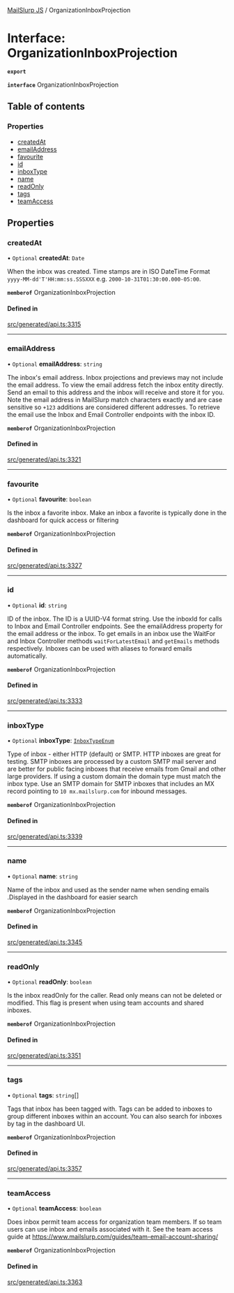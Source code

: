 [MailSlurp JS](../README.md) / OrganizationInboxProjection

# Interface: OrganizationInboxProjection

**`export`**

**`interface`** OrganizationInboxProjection

## Table of contents

### Properties

- [createdAt](OrganizationInboxProjection.md#createdat)
- [emailAddress](OrganizationInboxProjection.md#emailaddress)
- [favourite](OrganizationInboxProjection.md#favourite)
- [id](OrganizationInboxProjection.md#id)
- [inboxType](OrganizationInboxProjection.md#inboxtype)
- [name](OrganizationInboxProjection.md#name)
- [readOnly](OrganizationInboxProjection.md#readonly)
- [tags](OrganizationInboxProjection.md#tags)
- [teamAccess](OrganizationInboxProjection.md#teamaccess)

## Properties

### createdAt

• `Optional` **createdAt**: `Date`

When the inbox was created. Time stamps are in ISO DateTime Format `yyyy-MM-dd'T'HH:mm:ss.SSSXXX` e.g. `2000-10-31T01:30:00.000-05:00`.

**`memberof`** OrganizationInboxProjection

#### Defined in

[src/generated/api.ts:3315](https://github.com/mailslurp/mailslurp-client/blob/004c609/src/generated/api.ts#L3315)

___

### emailAddress

• `Optional` **emailAddress**: `string`

The inbox's email address. Inbox projections and previews may not include the email address. To view the email address fetch the inbox entity directly. Send an email to this address and the inbox will receive and store it for you. Note the email address in MailSlurp match characters exactly and are case sensitive so `+123` additions are considered different addresses. To retrieve the email use the Inbox and Email Controller endpoints with the inbox ID.

**`memberof`** OrganizationInboxProjection

#### Defined in

[src/generated/api.ts:3321](https://github.com/mailslurp/mailslurp-client/blob/004c609/src/generated/api.ts#L3321)

___

### favourite

• `Optional` **favourite**: `boolean`

Is the inbox a favorite inbox. Make an inbox a favorite is typically done in the dashboard for quick access or filtering

**`memberof`** OrganizationInboxProjection

#### Defined in

[src/generated/api.ts:3327](https://github.com/mailslurp/mailslurp-client/blob/004c609/src/generated/api.ts#L3327)

___

### id

• `Optional` **id**: `string`

ID of the inbox. The ID is a UUID-V4 format string. Use the inboxId for calls to Inbox and Email Controller endpoints. See the emailAddress property for the email address or the inbox. To get emails in an inbox use the WaitFor and Inbox Controller methods `waitForLatestEmail` and `getEmails` methods respectively. Inboxes can be used with aliases to forward emails automatically.

**`memberof`** OrganizationInboxProjection

#### Defined in

[src/generated/api.ts:3333](https://github.com/mailslurp/mailslurp-client/blob/004c609/src/generated/api.ts#L3333)

___

### inboxType

• `Optional` **inboxType**: [`InboxTypeEnum`](../enums/OrganizationInboxProjection.InboxTypeEnum.md)

Type of inbox - either HTTP (default) or SMTP. HTTP inboxes are great for testing. SMTP inboxes are processed by a custom SMTP mail server and are better for public facing inboxes that receive emails from Gmail and other large providers. If using a custom domain the domain type must match the inbox type. Use an SMTP domain for SMTP inboxes that includes an MX record pointing to `10 mx.mailslurp.com` for inbound messages.

**`memberof`** OrganizationInboxProjection

#### Defined in

[src/generated/api.ts:3339](https://github.com/mailslurp/mailslurp-client/blob/004c609/src/generated/api.ts#L3339)

___

### name

• `Optional` **name**: `string`

Name of the inbox and used as the sender name when sending emails .Displayed in the dashboard for easier search

**`memberof`** OrganizationInboxProjection

#### Defined in

[src/generated/api.ts:3345](https://github.com/mailslurp/mailslurp-client/blob/004c609/src/generated/api.ts#L3345)

___

### readOnly

• `Optional` **readOnly**: `boolean`

Is the inbox readOnly for the caller. Read only means can not be deleted or modified. This flag is present when using team accounts and shared inboxes.

**`memberof`** OrganizationInboxProjection

#### Defined in

[src/generated/api.ts:3351](https://github.com/mailslurp/mailslurp-client/blob/004c609/src/generated/api.ts#L3351)

___

### tags

• `Optional` **tags**: `string`[]

Tags that inbox has been tagged with. Tags can be added to inboxes to group different inboxes within an account. You can also search for inboxes by tag in the dashboard UI.

**`memberof`** OrganizationInboxProjection

#### Defined in

[src/generated/api.ts:3357](https://github.com/mailslurp/mailslurp-client/blob/004c609/src/generated/api.ts#L3357)

___

### teamAccess

• `Optional` **teamAccess**: `boolean`

Does inbox permit team access for organization team members. If so team users can use inbox and emails associated with it. See the team access guide at https://www.mailslurp.com/guides/team-email-account-sharing/

**`memberof`** OrganizationInboxProjection

#### Defined in

[src/generated/api.ts:3363](https://github.com/mailslurp/mailslurp-client/blob/004c609/src/generated/api.ts#L3363)
